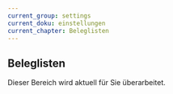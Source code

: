 ```yaml
---
current_group: settings
current_doku: einstellungen
current_chapter: Beleglisten
---
```


## Beleglisten

Dieser Bereich wird aktuell für Sie überarbeitet.